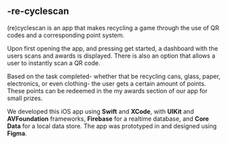 ## -re-cyclescan

(re)cyclescan is an app that makes recycling a game through the use of QR codes and a corresponding point system.  

Upon first opening the app, and pressing get started, a dashboard with the users scans and awards is displayed. There is also an option that allows a user to instantly scan a QR code.  

Based on the task completed- whether that be recycling cans, glass, paper, electronics, or even clothing- the user gets a certain amount of points. These points can be redeemed in the my awards section of our app for small prizes.  

We developed this iOS app using **Swift** and **XCode**, with **UIKit** and **AVFoundation** frameworks, **Firebase** for a realtime database, and **Core Data** for a local data store. The app was prototyped in and designed using **Figma**.  
